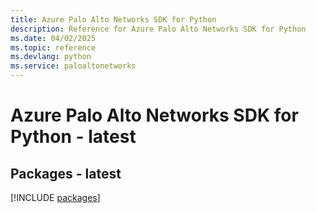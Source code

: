 ```yaml
---
title: Azure Palo Alto Networks SDK for Python
description: Reference for Azure Palo Alto Networks SDK for Python
ms.date: 04/02/2025
ms.topic: reference
ms.devlang: python
ms.service: paloaltonetworks
---
```

# Azure Palo Alto Networks SDK for Python - latest
## Packages - latest
[!INCLUDE [packages](palo-alto-networks-index.md)]